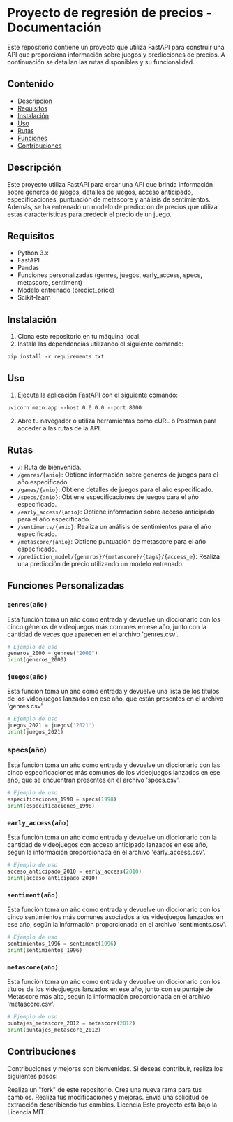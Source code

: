 # Proyecto de regresión de precios - Documentación

Este repositorio contiene un proyecto que utiliza FastAPI para construir una API que proporciona información sobre juegos y predicciones de precios. A continuación se detallan las rutas disponibles y su funcionalidad.

## Contenido

- [Descripción](#descripción)
- [Requisitos](#requisitos)
- [Instalación](#instalación)
- [Uso](#uso)
- [Rutas](#rutas)
- [Funciones](#funciones-personalizadas)
- [Contribuciones](#contribuciones)


## Descripción

Este proyecto utiliza FastAPI para crear una API que brinda información sobre géneros de juegos, detalles de juegos, acceso anticipado, especificaciones, puntuación de metascore y análisis de sentimientos. Además, se ha entrenado un modelo de predicción de precios que utiliza estas características para predecir el precio de un juego.

## Requisitos

- Python 3.x
- FastAPI
- Pandas
- Funciones personalizadas (genres, juegos, early_access, specs, metascore, sentiment)
- Modelo entrenado (predict_price)
- Scikit-learn

## Instalación

1. Clona este repositorio en tu máquina local.
2. Instala las dependencias utilizando el siguiente comando:

```
pip install -r requirements.txt
```

## Uso

1. Ejecuta la aplicación FastAPI con el siguiente comando:

```
uvicorn main:app --host 0.0.0.0 --port 8000
```

2. Abre tu navegador o utiliza herramientas como cURL o Postman para acceder a las rutas de la API.

## Rutas

- `/`: Ruta de bienvenida.
- `/genres/{anio}`: Obtiene información sobre géneros de juegos para el año especificado.
- `/games/{anio}`: Obtiene detalles de juegos para el año especificado.
- `/specs/{anio}`: Obtiene especificaciones de juegos para el año especificado.
- `/early_access/{anio}`: Obtiene información sobre acceso anticipado para el año especificado.
- `/sentiments/{anio}`: Realiza un análisis de sentimientos para el año especificado.
- `/metascore/{anio}`: Obtiene puntuación de metascore para el año especificado.
- `/prediction_model/{generos}/{metascore}/{tags}/{access_e}`: Realiza una predicción de precio utilizando un modelo entrenado.

## Funciones Personalizadas

### `genres(año)`

Esta función toma un año como entrada y devuelve un diccionario con los cinco géneros de videojuegos más comunes en ese año, junto con la cantidad de veces que aparecen en el archivo 'genres.csv'.

```python
# Ejemplo de uso
generos_2000 = genres("2000")
print(generos_2000)
```

### `juegos(año)`
Esta función toma un año como entrada y devuelve una lista de los títulos de los videojuegos lanzados en ese año, que están presentes en el archivo 'genres.csv'.

```python
# Ejemplo de uso
juegos_2021 = juegos('2021')
print(juegos_2021)
```

### specs(año)
Esta función toma un año como entrada y devuelve un diccionario con las cinco especificaciones más comunes de los videojuegos lanzados en ese año, que se encuentran presentes en el archivo 'specs.csv'.

```python
# Ejemplo de uso
especificaciones_1998 = specs(1998)
print(especificaciones_1998)
```

### `early_access(año)`
Esta función toma un año como entrada y devuelve un diccionario con la cantidad de videojuegos con acceso anticipado lanzados en ese año, según la información proporcionada en el archivo 'early_access.csv'.

```python
# Ejemplo de uso
acceso_anticipado_2010 = early_access(2010)
print(acceso_anticipado_2010)
```

### `sentiment(año)`
Esta función toma un año como entrada y devuelve un diccionario con los cinco sentimientos más comunes asociados a los videojuegos lanzados en ese año, según la información proporcionada en el archivo 'sentiments.csv'.


```python
# Ejemplo de uso
sentimientos_1996 = sentiment(1996)
print(sentimientos_1996)
```

### `metascore(año)`
Esta función toma un año como entrada y devuelve un diccionario con los títulos de los videojuegos lanzados en ese año, junto con su puntaje de Metascore más alto, según la información proporcionada en el archivo 
'metascore.csv'.

```python
# Ejemplo de uso
puntajes_metascore_2012 = metascore(2012)
print(puntajes_metascore_2012)
```

## Contribuciones
Contribuciones y mejoras son bienvenidas. Si deseas contribuir, realiza los siguientes pasos:

Realiza un "fork" de este repositorio.
Crea una nueva rama para tus cambios.
Realiza tus modificaciones y mejoras.
Envía una solicitud de extracción describiendo tus cambios.
Licencia
Este proyecto está bajo la Licencia MIT.



